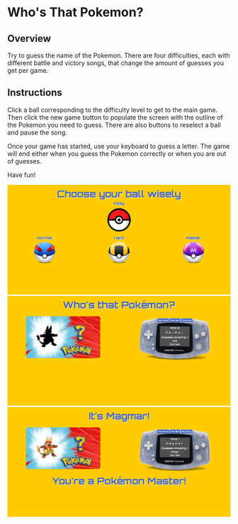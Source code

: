 # Who's That Pokemon?

## Overview

Try to guess the name of the Pokemon. There are four difficulties, each with different battle and victory songs, that change the amount of guesses you get per game.

## Instructions

Click a ball corresponding to the difficulty level to get to the main game. Then click the new game button to populate the screen with the outline of the Pokemon you need to guess. There are also buttons to reselect a ball and pause the song. 

Once your game has started, use your keyboard to guess a letter. The game will end either when you guess the Pokemon correctly or when you are out of guesses.

Have fun!

![alt text](https://github.com/tmd913/word-guess-game/blob/master/assets/images/pokemon-landing.png?raw=true)
![alt text](https://github.com/tmd913/word-guess-game/blob/master/assets/images/pokemon-guess.png?raw=true)
![alt text](https://github.com/tmd913/word-guess-game/blob/master/assets/images/pokemon-win.png?raw=true)
